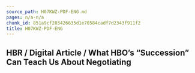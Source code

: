 ```yaml
---
source_path: H07KWZ-PDF-ENG.md
pages: n/a-n/a
chunk_id: 851a9cf203426635d1e70584cadf7d2343f911f2
title: H07KWZ-PDF-ENG
---
```

## HBR / Digital Article / What HBO’s “Succession” Can Teach Us About Negotiating
